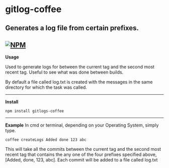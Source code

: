 # gitlog-coffee
Generates a log file from certain prefixes.
---
[![NPM](https://nodei.co/npm/gitlogs-coffee.png?downloads=true&stars=true)](https://nodei.co/npm/gitlogs-coffee/)
---
**Usage**

Used to generate logs for between the current tag and the second most recent tag.
Useful to see what was done between builds.

By default a file called log.txt is created with the messages in the same directory for which the task was called.


___
**Install**

```npm install gitlogs-coffee```
___
**Example**
In cmd or terminal, depending on your Operating System, simply type.
```
coffee createLogs Added done 123 abc
```
This will take all the commits between the current tag and the second most recent tag that contains the any one of the four prefixes specified above,
[Added, done, 123, abc].
Each commit will be added to a file called log.txt
